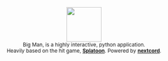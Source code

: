 <div align="center">
  <img src="https://avatars.githubusercontent.com/u/132519865" width=80>

  <br>
  <sub>
    Big Man, is a highly interactive, python application. 
    <br>
    Heavily based on the hit game, <b><a href="https://splatoon.nintendo.com">Splatoon</a></b>. Powered by <b><a href="https://nextcord.dev/">nextcord</a></b>.
  </sub>
  
</div>
